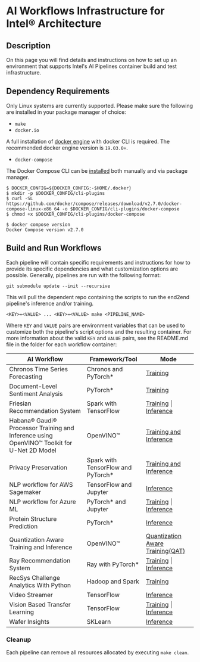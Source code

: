 # AI Workflows Infrastructure for Intel® Architecture

## Description
On this page you will find details and instructions on how to set up an environment that supports Intel's AI Pipelines container build and test infrastructure.

## Dependency Requirements
Only Linux systems are currently supported. Please make sure the following are installed in your package manager of choice:
- `make`
- `docker.io`

A full installation of [docker engine](https://docs.docker.com/engine/install/) with docker CLI is required. The recommended docker engine version is `19.03.0+`.

- `docker-compose`

The Docker Compose CLI can be [installed](https://docs.docker.com/compose/install/compose-plugin/#installing-compose-on-linux-systems) both manually and via package manager.

```
$ DOCKER_CONFIG=${DOCKER_CONFIG:-$HOME/.docker}
$ mkdir -p $DOCKER_CONFIG/cli-plugins
$ curl -SL https://github.com/docker/compose/releases/download/v2.7.0/docker-compose-linux-x86_64 -o $DOCKER_CONFIG/cli-plugins/docker-compose
$ chmod +x $DOCKER_CONFIG/cli-plugins/docker-compose

$ docker compose version
Docker Compose version v2.7.0
```

## Build and Run Workflows
Each pipeline will contain specific requirements and instructions for how to provide its specific dependencies and what customization options are possible. Generally, pipelines are run with the following format:

```git submodule update --init --recursive```

This will pull the dependent repo containing the scripts to run the end2end pipeline's inference and/or training.

```<KEY>=<VALUE> ... <KEY>=<VALUE> make <PIPELINE_NAME>```

Where `KEY` and `VALUE` pairs are environment variables that can be used to customize both the pipeline's script options and the resulting container. For more information about the valid `KEY` and `VALUE` pairs, see the README.md file in the folder for each workflow container:

|AI Workflow|Framework/Tool|Mode|
|-|-|-|
|Chronos Time Series Forecasting|Chronos and PyTorch*|[Training](./big-data/chronos/DEVCATALOG.md)
|Document-Level Sentiment Analysis|PyTorch*|[Training](./language_modeling/pytorch/bert_large/training/)|
|Friesian Recommendation System|Spark with TensorFlow|[Training](./big-data/friesian/training/) \| [Inference](./big-data/friesian/DEVCATALOG.md)|
|Habana® Gaudi® Processor Training and Inference using OpenVINO™ Toolkit for U-Net 2D Model|OpenVINO™|[Training and Inference](https://github.com/intel/cv-training-and-inference-openvino/tree/v1.0.0/gaudi-segmentation-unet-ptq)|
|Privacy Preservation|Spark with TensorFlow and PyTorch*|[Training and Inference](./big-data/ppml/DEVCATALOG.md)|
|NLP workflow for AWS Sagemaker|TensorFlow and Jupyter|[Inference](./classification/tensorflow/bert_base/inference/)|
|NLP workflow for Azure ML|PyTorch* and Jupyter|[Training](./language_modeling/pytorch/bert_base/training/) \| [Inference](./language_modeling/pytorch/bert_base/inference/)|
|Protein Structure Prediction|PyTorch*|[Inference](./protein-folding/pytorch/alphafold2/inference/)
|Quantization Aware Training and Inference|OpenVINO™|[Quantization Aware Training(QAT)](https://github.com/intel/nlp-training-and-inference-openvino/tree/v1.0/question-answering-bert-qat)|
|Ray Recommendation System|Ray with PyTorch*|[Training](./big-data/aiok-ray/training/) \| [Inference](./big-data/aiok-ray/inference)|
|RecSys Challenge Analytics With Python|Hadoop and Spark|[Training](./analytics/classical-ml/recsys/training/)|
|Video Streamer|TensorFlow|[Inference](./analytics/tensorflow/ssd_resnet34/inference/)|
|Vision Based Transfer Learning|TensorFlow|[Training](./transfer_learning/tensorflow/resnet50/training/) \| [Inference](./transfer_learning/tensorflow/resnet50/inference/)|
|Wafer Insights|SKLearn|[Inference](./analytics/classical-ml/synthetic/inference/)|


### Cleanup
Each pipeline can remove all resources allocated by executing `make clean`.
